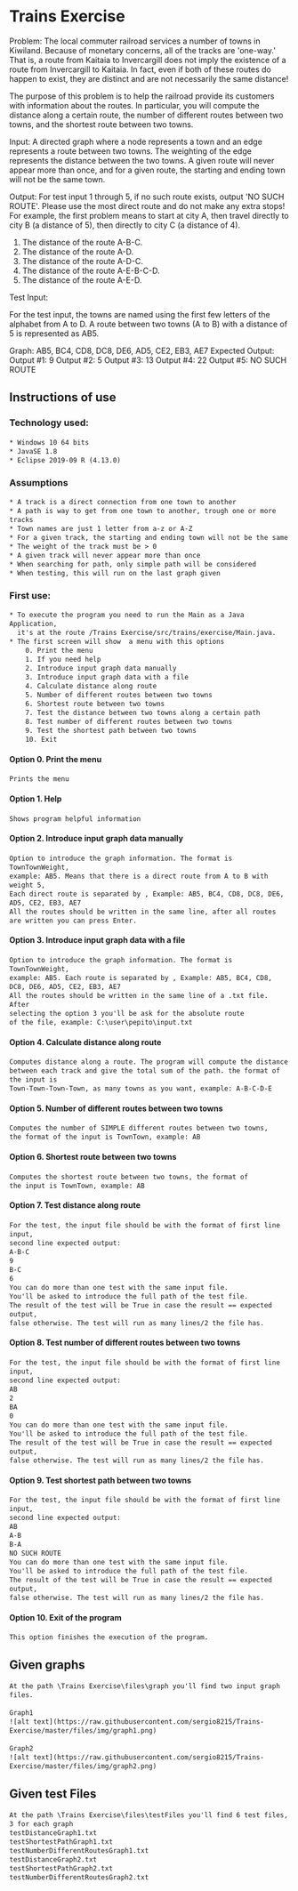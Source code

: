 # Trains Exercise

Problem: The local commuter railroad services a number of towns in Kiwiland.  Because of monetary concerns, all of the tracks are 'one-way.' That is, a route from Kaitaia to Invercargill does not imply the existence of a route from Invercargill to Kaitaia. In fact, even if both of these routes do
happen to exist, they are distinct and are not necessarily the same distance!

The purpose of this problem is to help the railroad provide its customers with information about the routes. In particular, you will compute the distance along a certain route, the number of different routes between two towns, and the shortest route between two towns.

Input: A directed graph where a node represents a town and an edge represents a route between two towns. The weighting of the edge represents the distance between the two towns. A given route will never appear more than once, and for a given route, the starting and ending
town will not be the same town.

Output: For test input 1 through 5, if no such route exists, output 'NO SUCH ROUTE'. Please use the most direct route and do not make any
extra stops! For example, the first problem means to start at city A, then travel directly to city B (a distance of 5), then directly to city C (a distance
of 4).

1. The distance of the route A-B-C.
2. The distance of the route A-D.
3. The distance of the route A-D-C.
4. The distance of the route A-E-B-C-D.
5. The distance of the route A-E-D.

Test Input:

For the test input, the towns are named using the first few letters of the alphabet from A to D. A route between two towns (A to B) with a
distance of 5 is represented as AB5.

Graph: AB5, BC4, CD8, DC8, DE6, AD5, CE2, EB3, AE7
Expected Output:
Output #1: 9
Output #2: 5
Output #3: 13
Output #4: 22
Output #5: NO SUCH ROUTE

## Instructions of use

### Technology used: 
    * Windows 10 64 bits
    * JavaSE 1.8
    * Eclipse 2019-09 R (4.13.0)

### Assumptions
    * A track is a direct connection from one town to another
    * A path is way to get from one town to another, trough one or more tracks
    * Town names are just 1 letter from a-z or A-Z
    * For a given track, the starting and ending town will not be the same
    * The weight of the track must be > 0
    * A given track will never appear more than once
    * When searching for path, only simple path will be considered
    * When testing, this will run on the last graph given

### First use:
    * To execute the program you need to run the Main as a Java Application,
      it's at the route /Trains Exercise/src/trains/exercise/Main.java.
    * The first screen will show  a menu with this options
        0. Print the menu
        1. If you need help
        2. Introduce input graph data manually
        3. Introduce input graph data with a file
        4. Calculate distance along route
        5. Number of different routes between two towns
        6. Shortest route between two towns
        7. Test the distance between two towns along a certain path
        8. Test number of different routes between two towns
        9. Test the shortest path between two towns
        10. Exit

#### Option 0. Print the menu
    Prints the menu

#### Option 1. Help
    Shows program helpful information

#### Option 2. Introduce input graph data manually 
    Option to introduce the graph information. The format is TownTownWeight, 
    example: AB5. Means that there is a direct route from A to B with weight 5,
    Each direct route is separated by , Example: AB5, BC4, CD8, DC8, DE6, AD5, CE2, EB3, AE7
    All the routes should be written in the same line, after all routes are written you can press Enter.

#### Option 3. Introduce input graph data with a file
    Option to introduce the graph information. The format is TownTownWeight,
    example: AB5. Each route is separated by , Example: AB5, BC4, CD8, DC8, DE6, AD5, CE2, EB3, AE7
    All the routes should be written in the same line of a .txt file. After
    selecting the option 3 you'll be ask for the absolute route
    of the file, example: C:\user\pepito\input.txt

#### Option 4. Calculate distance along route
    Computes distance along a route. The program will compute the distance
    between each track and give the total sum of the path. the format of the input is
    Town-Town-Town-Town, as many towns as you want, example: A-B-C-D-E

#### Option 5. Number of different routes between two towns
    Computes the number of SIMPLE different routes between two towns,
    the format of the input is TownTown, example: AB    

#### Option 6. Shortest route between two towns
    Computes the shortest route between two towns, the format of
    the input is TownTown, example: AB    

#### Option 7. Test distance along route
    For the test, the input file should be with the format of first line input,
    second line expected output:
    A-B-C
    9
    B-C
    6
    You can do more than one test with the same input file.
    You'll be asked to introduce the full path of the test file.
    The result of the test will be True in case the result == expected output,
    false otherwise. The test will run as many lines/2 the file has.

#### Option 8. Test number of different routes between two towns
    For the test, the input file should be with the format of first line input,
    second line expected output:
    AB
    2
    BA
    0
    You can do more than one test with the same input file.
    You'll be asked to introduce the full path of the test file.
    The result of the test will be True in case the result == expected output,
    false otherwise. The test will run as many lines/2 the file has.

#### Option 9. Test shortest path between two towns
    For the test, the input file should be with the format of first line input,
    second line expected output:
    AB
    A-B
    B-A
    NO SUCH ROUTE
    You can do more than one test with the same input file.
    You'll be asked to introduce the full path of the test file.
    The result of the test will be True in case the result == expected output,
    false otherwise. The test will run as many lines/2 the file has.

#### Option 10. Exit of the program
    This option finishes the execution of the program.

## Given graphs
    At the path \Trains Exercise\files\graph you'll find two input graph files.

    Graph1
    ![alt text](https://raw.githubusercontent.com/sergio8215/Trains-Exercise/master/files/img/graph1.png)

    Graph2
    ![alt text](https://raw.githubusercontent.com/sergio8215/Trains-Exercise/master/files/img/graph2.png)

## Given test Files
    At the path \Trains Exercise\files\testFiles you'll find 6 test files, 3 for each graph
    testDistanceGraph1.txt
    testShortestPathGraph1.txt
    testNumberDifferentRoutesGraph1.txt
    testDistanceGraph2.txt
    testShortestPathGraph2.txt
    testNumberDifferentRoutesGraph2.txt
